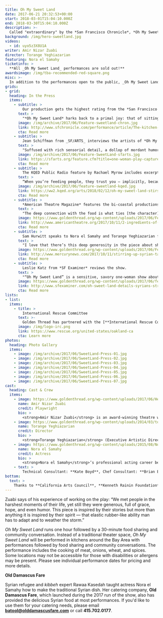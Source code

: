 ```yaml
---
title: Oh My Sweet Land
date: 2017-06-21 20:32:53+00:00
start: 2018-03-01T15:04:10.000Z
end: 2018-03-30T15:04:10.000Z
description: >-
  Called "extraordinary" by the *San Francisco Chronicle*, *Oh My Sweet Land* returns to Bay Area home and community kitchens after a sold-out pilot run in October 2017. The tour-de-force solo show, based on interviews with Syrian refugees in Jordan, takes an unflinching and personal look at the Syrian refugee crisis, and the brutal war that led up to it. In the play, a woman of mixed Syrian-German parentage recalls her encounter with Ashraf, a Syrian man in Paris, all the while preparing *kibbeh*, a Syrian delicacy. When he disappears, she goes on an arduous journey in search of him that leads to stirring conversations with some of the two-million Syrian refugees in Lebanon and Jordan. One part detective story, one part a woman’s reckoning with her heritage, *Oh My Sweet Land* offers an intimate and nuanced perspective on the conflict in Syria and highlights the resilience of the Syrian people.
background: /img/hero-sweetland.jpg
videos:
  - id: uyo5z3X8U1A
writer: Amir Nizar Zuabi
director: Torange Yeghiazarian
featuring: Nora el Samahy
ticketinfo: >
  **All _Oh My Sweet Land_ performances are sold out!**
awardsimage: /img/tba-recommended-red-square.png
misc: >-
  In addition to the performances open to the public, _Oh My Sweet Land_ was also presented at organizations such as Stanford University, UC Berkeley, and Google exclusively for those served by the institutions.
grids:
- grid:
  heading: In the Press
  items:
    - subtitle: >
        Our production gets the highest rating from the *San Francisco Chronicle*.
      text: >
        "*Oh My Sweet Land* harks back to a primal joy: that of sitting at the counter of an experienced cook, to watch, listen and smell as she works and tells stories."
      image: /img/archive/2017/06/Feature-sweetland-chron.jpg
      link: http://www.sfchronicle.com/performance/article/The-kitchen-counter-is-stage-in-Oh-My-Sweet-12287967.php
      cta: Read more
    - subtitle: >
        Jean Schiffman from _SF/ARTS_ interviews the artists of *Oh My Sweet Land*.
      text: >
        "Suffused with rich sensorial detail, a dollop of mordant humor and an ineffable yearning for home, *Oh My Sweet Land* is about characters, says Yeghiazarian, who are driven by urgency, a need for protection and the need to protect."
      image: /img/archive/2017/06/Feature-SweetLand-sfarts.jpg
      link: https://sfarts.org/feature.cfm?title=one-woman-play-captures-yearning-for-home&featureID=515
      cta: Read more
    - subtitle: >
        The KQED Public Radio feature by Rachael Myrow includes excerpts from a performance of *Oh My Sweet Land*.
      text: >
        “When you’re feeding people, they trust you — implicitly, because they’re going to eat your food! There’s a give and take that’s unspoken."
      image: /img/archive/2017/06/feature-sweetland-kqed.jpg
      link: https://ww2.kqed.org/arts/2018/02/12/oh-my-sweet-land-stirs-up-compassion-for-syrian-refugees/
      cta: Read more
    - subtitle: >
        *American Theatre Magazine* features the bi-coastal productions of the play.
      text: >
        "The deep connection with the food is what ties [the character] in to her lineage, her heritage. In the Arab world, hospitality and nourishing your children and family and friends are paramount."
      image: https://www.goldenthread.org/wp-content/uploads/2017/06/Feature-SweetLand-ATM.jpg
      link: http://www.americantheatre.org/2017/10/11/2-ingredients-of-oh-my-sweet-land-a-refugee-crisis-and-kibbeh/
      cta: Read more
    - subtitle: >
        Sam Hurwitt speaks to Nora el Samahy and Torange Yeghiazarian for *The Mercury News*
      text: >
        "I love that there’s this deep generosity in the piece about sharing these stories. And these characters you meet are not monolithic. They’re not tragic. The situation has been tragic, but these are full people."
      image: https://www.goldenthread.org/wp-content/uploads/2017/06/Feature-SweetLand-mercurynews.jpg
      link: http://www.mercurynews.com/2017/10/11/stirring-up-syrian-tales-of-survival-in-bay-area-kitchens/
      cta: Read more
    - subtitle: >
        Leslie Katz from *SF Examiner* reviews the show.
      text: >
        "“Oh My Sweet Land” is a sensitive, savory one-woman show about the plight of Syrians."
      image: https://www.goldenthread.org/wp-content/uploads/2017/06/feature-sweetland-examiner.jpg
      link: http://www.sfexaminer.com/oh-sweet-land-details-syrians-struggles-food/
      cta: Read more
lists:
- list:
  items:
    - title: >
        International Rescue Committee
      text: >-
        Golden Thread has partnered with the [**International Rescue Committee Oakland**](https://www.rescue.org/united-states/oakland-ca) to raise awareness about their resettlement services in the Bay Area. The International Rescue Committee provides opportunities for refugees, asylees, victims of human trafficking, survivors of torture, and other immigrants to thrive in America. Each year, thousands of people, forced to flee violence and persecution, are welcomed by the people of the United States into the safety and freedom of America. In Oakland and other offices across the country, the IRC helps them to rebuild their lives. [**Please donate to support their work**](https://help.rescue.org/donate/us-northern-california-ca?ms=ws_resq_top_nav_btn_161010&initialms=ws_resq_top_nav_btn_161010).
      image: /img/logo-irc.png
      link: https://www.rescue.org/united-states/oakland-ca
      cta: Learn more
photos:
  heading: Photo Gallery
  items:
    - image: /img/archive/2017/06/SweetLand-Press-01.jpg
    - image: /img/archive/2017/06/SweetLand-Press-02.jpg
    - image: /img/archive/2017/06/SweetLand-Press-03.jpg
    - image: /img/archive/2017/06/SweetLand-Press-04.jpg
    - image: /img/archive/2017/06/SweetLand-Press-05.jpg
    - image: /img/archive/2017/06/SweetLand-Press-06.jpg
    - image: /img/archive/2017/06/SweetLand-Press-07.jpg
cast:
  heading: Cast & Crew
  items:
    - image: https://www.goldenthread.org/wp-content/uploads/2017/06/Headshot-AmirNizarZuabi-300x300_v2.jpg
      name: Amir Nizar Zuabi
      credit: Playwright
      bio: >
        <strong>Amir Nizar Zuabi</strong> is an award-winning theatre writer and director, the artistic director of ShiberHur theater company in Haifa, Israel, an associate director of Young Vic London, and an associate partner of the United Theaters Europe. Writing and directing credits include I am Yusuf and This is My Brother, In the Penal Colony, Alive From Palestine, Oh My Sweet Land, The Beloved (co-produced by ShiberHur/Young Vic), Three Days of Mourning, West of Us the Sea, Dry Mud, Against A Hard Surface (ShiberHur). Directing credits include Samson and Delilah (Flanders Opera, Antwerp), Jidarriya by Palestinian poet Mahmoud Darwish (Edinburgh International Festival, Bouffes du Nord, and world tour), The Comedy of Errors (Royal Shakespeare Company as part of World Shakespeare Festival). Currently, Zuabi is writing a play for the National Theatre, London.
    - image: https://www.goldenthread.org/wp-content/uploads/2014/03/torange_headshot_tfs-e1498076049423.jpg
      name: Torange Yeghiazarian
      credit: Director
      bio: >
        <strong>Torange Yeghiazarian</strong> (Executive Artistic Director) founded Golden Thread in 1996 where she launched such visionary programs as ReOrient Festival &#038; Forum, Middle East America (in partnership with the Lark and Silkroad Rising), Islam 101 (with Hafiz Karmali), New Threads, and the Fairytale Players. Torange’s plays include ISFAHAN BLUES, 444 DAYS, THE FIFTH STRING: ZIRYAB’S PASSAGE TO CORDOBA, and CALL ME MEHDI. Awards include the Gerbode-Hewlett Playwright Commission Award (ISFAHAN BLUES) and a commission by the Islamic Cultural Center of Northern California (THE FIFTH STRING). Her short play CALL ME MEHDI is published in the anthology “Salaam. Peace: An Anthology of Middle Eastern-American Drama,” TCG 2009. She adapted the poem, I SELL SOULS by Simin Behbehani to the stage, and directed the premieres of OUR ENEMIES: LIVELY SCENES OF LOVE AND COMBAT and SCENIC ROUTES by Yussef El Guindi, THE MYTH OF CREATION by Sadegh Hedayat, TAMAM by Betty Shamieh, STUCK by Amir Al-Azraki and VOICE ROOM by Reza Soroor, amongst others. Her articles on contemporary theatre in Iran have been published in The Drama Review (2012), American Theatre Magazine (2010), and Theatre Bay Area Magazine (2010), and HowlRound. Torange has contributed to the Encyclopedia of Women and Islamic Cultures and Cambridge World Encyclopedia of Stage Actors. Born in Iran and of Armenian heritage, Torange holds a Master’s degree in Theatre Arts from San Francisco State University. Torange has been recognized by Theatre Bay Area and is one of Theatre Communication Group’s Legacy Leaders of Color. She was honored by the Cairo International Theatre Festival (2016) and the Symposium on Equity in the Entertainment Industry (2017).
    - image: https://www.goldenthread.org/wp-content/uploads/2015/08/NoraelSamahy300x300.jpg
      name: Nora el Samahy
      credit: Actress
      bio: >
        <strong>Nora el Samahy</strong>’s professional acting career began in 1998 as a Fairy in San Francisco Shakespeare Festival’s production of A MIDSUMMER NIGHT’S DREAM. She then went on to work with Campo Santo, Golden Thread Productions, Alter Theater, Aurora Theatre, Magic Theatre, foolsFURY, Traveling Jewish Theatre, Berkeley Repertory Theatre, Exit Theater, Theatre Rhinoceros, Woman’s Will, Shotgun Players, African American Shakespeare Company, among others. In 2013, Nora founded a performance company called Affinity Project with Atosa Babaoff, Beatrice Basso, and Emily Hoffman. Nora is a Pilates teacher and co-owner of studio 74 pilates with business partner Jennifer Moulton.  She received her BA in psychology from Wellesley College. Love and thanks to Patrick and Ziyad.
    - text: >
        Technical Consultant: **Kate Boyd**, Chef Consultant: **Brian Espinoza**, Props Master: **Grisel Torres**, Kibbeh Expert: **Rawaa Kasedah**, Costume Consultant: **Michelle Mulholland**, Graphic Design: **Navid G. Maghami**, Stage Manager: **Celeste Jacobson-Ingram**, Assistant Stage Manager: **Benjamin Shiu**, Box Office Assistant: **Niku Sharei**
bottom: 
  text: >
    Thanks to **California Arts Council**, **Kenneth Rainin Foundation**, and **Sam Mazza Foundation** for their generous support of *Oh My Sweet Land*.<br />*Oh My Sweet Land* is based on interviews conducted by **Corinne Jaber** and **Amir Nizar Zuabi**. The play premiered at the Young Vic in London in 2014. *Oh My Sweet Land* is presented by special arrangement with Judy Daish Associates, Ltd.
---
```



Zuabi says of his experience of working on the play: “We met people in the harshest moments of their life, yet still they were generous, full of grace, hope, and even humor. This piece is inspired by their stories but more than anything it is inspired by their spirit — that elastic rubber-like ability man has to adapt and to weather the storm.”

*Oh My Sweet Land* runs one hour followed by a 30-minute food sharing and community conversation. Instead of a traditional theater space, _Oh My Sweet Land_ will be performed in kitchens around the Bay Area with performances followed by food sharing and community conversations. The performance includes the cooking of meat, onions, wheat, and spices. Some locations may not be accessible for those with disabilities or allergens may be present. Please see individual performance dates for pricing and more details.

**Old Damascus Fare**

Syrian refugee and *kibbeh* expert Rawaa Kasedah taught actress Nora el Samahy how to make the traditional Syrian dish. Her catering company, **Old Damascus Fare**, which launched during the 2017 run of the show, also has provided the delicious Syrian food at most performances. If you'd like to use them for your catering needs, please email **[batool@olddamascusfare.com](mailto:batool@olddamascusfare.com)** or call **415.702.0177**.